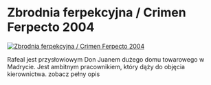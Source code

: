 Zbrodnia ferpekcyjna / Crimen Ferpecto 2004 
=============
[![Zbrodnia ferpekcyjna / Crimen Ferpecto 2004 ](http://vidos.pl/images/player.gif)](http://vidos.pl/zbrodnia-ferpekcyjna-crimen-ferpecto-2004)

 Rafeal jest przysłowiowym Don Juanem dużego domu towarowego w Madrycie. Jest ambitnym pracownikiem, który dąży do objęcia kierownictwa. zobacz pełny opis
